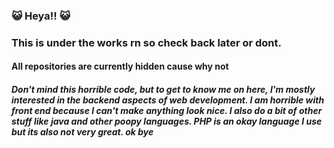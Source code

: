 ### 😺 Heya!! 😺

<h3>This is under the works rn so check back later or dont.</h3>
<h4>All repositories are currently hidden cause why not</h4>
<h5>Don't mind this horrible code, but to get to know me on here, I'm mostly interested in the backend aspects of web development. I am horrible with front end because I can't make anything look nice. I also do a bit of other stuff like java and other poopy languages. PHP is an okay language I use but its also not very great. ok bye</h5>


<!--
**kyrofx/kyrofx** is a ✨ _special_ ✨ repository because its `README.md` (this file) appears on your GitHub profile.

Here are some ideas to get you started:

- 🔭 I’m currently working on ...
- 🌱 I’m currently learning ...
- 👯 I’m looking to collaborate on ...
- 🤔 I’m looking for help with ...
- 💬 Ask me about ...
- 📫 How to reach me: ...
- 😄 Pronouns: ...
- ⚡ Fun fact: ...
-->
